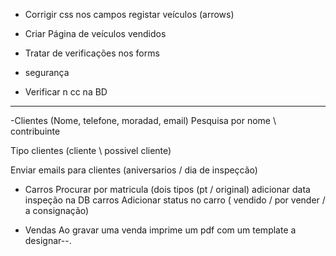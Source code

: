 



- Corrigir css nos campos registar veículos (arrows)

- Criar Página de veículos vendidos

- Tratar de verificações nos forms

- segurança

- Verificar n cc na BD

___________________________________________________________

-Clientes (Nome, telefone, moradad, email)
Pesquisa por nome \ contribuinte 

Tipo clientes (cliente \ possivel cliente)

Enviar emails para clientes (aniversarios / dia de inspeçcão)

- Carros
Procurar por matricula (dois tipos (pt / original)
adicionar data inspeção na DB carros
Adicionar status no carro ( vendido / por vender / a consignação)

- Vendas
Ao gravar uma venda imprime um pdf com um template a designar--.
